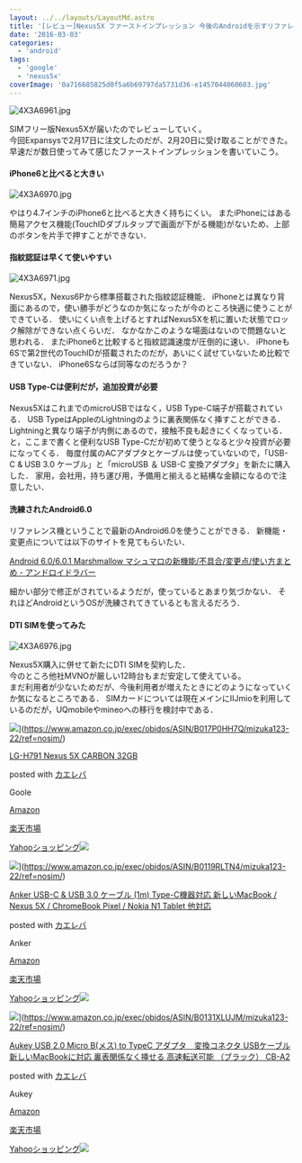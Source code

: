 ```yaml
---
layout: ../../layouts/LayoutMd.astro
title: '[レビュー]Nexus5X ファーストインプレッション 今後のAndroidを示すリファレンス機'
date: '2016-03-03'
categories:
  - 'android'
tags:
  - 'google'
  - 'nexus5x'
coverImage: '0a716685825d0f5a6b69797da5731d36-e1457044060603.jpg'
---
```


![4X3A6961.jpg](/archive/images/25212967945_3520335f07_b.jpg)

<script async src="//embedr.flickr.com/assets/client-code.js" charset="utf-8"></script>

SIMフリー版Nexus5Xが届いたのでレビューしていく。  
今回Expansysで2月17日に注文したのだが、2月20日に受け取ることができた。  
早速だが数日使ってみて感じたファーストインプレッションを書いていこう。

#### iPhone6と比べると大きい

![4X3A6970.jpg](/archive/images/25094724672_d76eda431d_b.jpg)

<script async src="//embedr.flickr.com/assets/client-code.js" charset="utf-8"></script>

やはり4.7インチのiPhone6と比べると大きく持ちにくい。 またiPhoneにはある簡易アクセス機能(TouchIDダブルタップで画面が下がる機能)がないため、上部のボタンを片手で押すことができない．

#### 指紋認証は早くて使いやすい

![4X3A6971.jpg](/archive/images/25212998535_bf0334e3a6_b.jpg)

<script async src="//embedr.flickr.com/assets/client-code.js" charset="utf-8"></script>

Nexus5X，Nexus6Pから標準搭載された指紋認証機能． iPhoneとは異なり背面にあるので，使い勝手がどうなのか気になったが今のところ快適に使うことができている． 使いにくい点を上げるとすればNexus5Xを机に置いた状態でロック解除ができない点くらいだ． なかなかこのような場面はないので問題ないと思われる． またiPhone6と比較すると指紋認識速度が圧倒的に速い． iPhoneも6Sで第2世代のTouchIDが搭載されたのだが，あいにく試せていないため比較できていない． iPhone6Sならば同等なのだろうか？

#### USB Type-Cは便利だが，追加投資が必要

Nexus5XはこれまでのmicroUSBではなく，USB Type-C端子が搭載されている． USB TypeはAppleのLightningのように裏表関係なく挿すことができる． Lightningと異なり端子が内側にあるので，接触不良も起きにくくなっている． と，ここまで書くと便利なUSB Type-Cだが初めて使うとなると少々投資が必要になってくる． 毎度付属のACアダプタとケーブルは使っていないので，「USB-C & USB 3.0 ケーブル」と「microUSB ＆ USB-C 変換アダプタ」を新たに購入した． 家用，会社用，持ち運び用，予備用と揃えると結構な金額になるので注意したい．

#### 洗練されたAndroid6.0

リファレンス機ということで最新のAndroid6.0を使うことができる． 新機能・変更点については以下のサイトを見てもらいたい．

[Android 6\.0/6\.0\.1 Marshmallow マシュマロの新機能/不具合/変更点/使い方まとめ \- アンドロイドラバー](https://androidlover.net/android-os/android-m/android-m-new-feature.html)

細かい部分で修正がされているようだが，使っているとあまり気づかない． それほどAndroidというOSが洗練されてきているとも言えるだろう．

#### DTI SIMを使ってみた

![4X3A6976.jpg](/archive/images/25119790441_04f52b804a_b.jpg)

<script async src="//embedr.flickr.com/assets/client-code.js" charset="utf-8"></script>

Nexus5X購入に併せて新たにDTI SIMを契約した．  
今のところ他社MVNOが厳しい12時台もまだ安定して使えている。  
まだ利用者が少ないためだが、今後利用者が増えたときにどのようになっていくか気になるところである． SIMカードについては現在メインにIIJmioを利用しているのだが，UQmobileやmineoへの移行を検討中である．

![](/archive/images/21G6Yao4RbL._SL160_.jpg)](https://www.amazon.co.jp/exec/obidos/ASIN/B017P0HH7Q/mizuka123-22/ref=nosim/)

[LG-H791 Nexus 5X CARBON 32GB](https://www.amazon.co.jp/exec/obidos/ASIN/B017P0HH7Q/mizuka123-22/ref=nosim/)

posted with [カエレバ](http://kaereba.com)

Goole

[Amazon](http://www.amazon.co.jp/gp/search?keywords=LG-H791%20%20Nexus%205X%20CARBON%2032GB&__mk_ja_JP=%83J%83%5E%83J%83i&tag=mizuka123-22)

[楽天市場](http://hb.afl.rakuten.co.jp/hgc/032b53ee.4b34c5ee.0f4a541e.f440145e/?pc=http%3A%2F%2Fsearch.rakuten.co.jp%2Fsearch%2Fmall%2FLG-H791%2520%2520Nexus%25205X%2520CARBON%252032GB%2F-%2Ff.1-p.1-s.1-sf.0-st.A-v.2%3Fx%3D0%26scid%3Daf_ich_link_urltxt%26m%3Dhttp%3A%2F%2Fm.rakuten.co.jp%2F)

[Yahooショッピング![](//ad.jp.ap.valuecommerce.com/servlet/gifbanner?sid=3066752&pid=881990642)](//ck.jp.ap.valuecommerce.com/servlet/referral?sid=3066752&pid=881990642&vc_url=http%3A%2F%2Fsearch.shopping.yahoo.co.jp%2Fsearch%3Fp%3DLG-H791%2520%2520Nexus%25205X%2520CARBON%252032GB)

![](/archive/images/31vyvqM-D9L._SL160_.jpg)](https://www.amazon.co.jp/exec/obidos/ASIN/B0119RLTN4/mizuka123-22/ref=nosim/)

[Anker USB-C & USB 3.0 ケーブル (1m) Type-C機器対応 新しいMacBook / Nexus 5X / ChromeBook Pixel / Nokia N1 Tablet 他対応](https://www.amazon.co.jp/exec/obidos/ASIN/B0119RLTN4/mizuka123-22/ref=nosim/)

posted with [カエレバ](http://kaereba.com)

Anker

[Amazon](http://www.amazon.co.jp/gp/search?keywords=Anker%20USB-C%20&__mk_ja_JP=%83J%83%5E%83J%83i&tag=mizuka123-22)

[楽天市場](http://hb.afl.rakuten.co.jp/hgc/032b53ee.4b34c5ee.0f4a541e.f440145e/?pc=http%3A%2F%2Fsearch.rakuten.co.jp%2Fsearch%2Fmall%2FAnker%2520USB-C%2520%2F-%2Ff.1-p.1-s.1-sf.0-st.A-v.2%3Fx%3D0%26scid%3Daf_ich_link_urltxt%26m%3Dhttp%3A%2F%2Fm.rakuten.co.jp%2F)

[Yahooショッピング![](//ad.jp.ap.valuecommerce.com/servlet/gifbanner?sid=3066752&pid=881990642)](//ck.jp.ap.valuecommerce.com/servlet/referral?sid=3066752&pid=881990642&vc_url=http%3A%2F%2Fsearch.shopping.yahoo.co.jp%2Fsearch%3Fp%3DAnker%2520USB-C%2520)

![](/archive/images/41ErnwzvQfL._SL160_.jpg)](https://www.amazon.co.jp/exec/obidos/ASIN/B0131XLUJM/mizuka123-22/ref=nosim/)

[Aukey USB 2.0 Micro B(メス) to TypeC アダプタ　変換コネクタ USBケーブル 新しいMacBookに対応 裏表関係なく挿せる 高速転送可能 （ブラック） CB-A2](https://www.amazon.co.jp/exec/obidos/ASIN/B0131XLUJM/mizuka123-22/ref=nosim/)

posted with [カエレバ](http://kaereba.com)

Aukey

[Amazon](http://www.amazon.co.jp/gp/search?keywords=Aukey%20USB%202.0%20Micro%20B%28%83%81%83X%29%20to%20TypeC%20%83A%83_%83v%83%5E%81%40%95%CF%8A%B7%83R%83l%83N%83%5E%20USB%83P%81%5B%83u%83%8B%20%90V%82%B5%82%A2MacBook%82%C9%91%CE%89%9E%20%97%A0%95%5C%8A%D6%8CW%82%C8%82%AD%91%7D%82%B9%82%E9%20%8D%82%91%AC%93%5D%91%97%89%C2%94%5C%20%81i%83u%83%89%83b%83N%81j%20CB-A2&__mk_ja_JP=%83J%83%5E%83J%83i&tag=mizuka123-22)

[楽天市場](http://hb.afl.rakuten.co.jp/hgc/032b53ee.4b34c5ee.0f4a541e.f440145e/?pc=http%3A%2F%2Fsearch.rakuten.co.jp%2Fsearch%2Fmall%2FAukey%2520USB%25202.0%2520Micro%2520B%2528%25E3%2583%25A1%25E3%2582%25B9%2529%2520to%2520TypeC%2520%25E3%2582%25A2%25E3%2583%2580%25E3%2583%2597%25E3%2582%25BF%25E3%2580%2580%25E5%25A4%2589%25E6%258F%259B%25E3%2582%25B3%25E3%2583%258D%25E3%2582%25AF%25E3%2582%25BF%2520USB%25E3%2582%25B1%25E3%2583%25BC%25E3%2583%2596%25E3%2583%25AB%2520%25E6%2596%25B0%25E3%2581%2597%25E3%2581%2584MacBook%25E3%2581%25AB%25E5%25AF%25BE%25E5%25BF%259C%2520%25E8%25A3%258F%25E8%25A1%25A8%25E9%2596%25A2%25E4%25BF%2582%25E3%2581%25AA%25E3%2581%258F%25E6%258C%25BF%25E3%2581%259B%25E3%2582%258B%2520%25E9%25AB%2598%25E9%2580%259F%25E8%25BB%25A2%25E9%2580%2581%25E5%258F%25AF%25E8%2583%25BD%2520%25EF%25BC%2588%25E3%2583%2596%25E3%2583%25A9%25E3%2583%2583%25E3%2582%25AF%25EF%25BC%2589%2520CB-A2%2F-%2Ff.1-p.1-s.1-sf.0-st.A-v.2%3Fx%3D0%26scid%3Daf_ich_link_urltxt%26m%3Dhttp%3A%2F%2Fm.rakuten.co.jp%2F)

[Yahooショッピング![](//ad.jp.ap.valuecommerce.com/servlet/gifbanner?sid=3066752&pid=881990642)](//ck.jp.ap.valuecommerce.com/servlet/referral?sid=3066752&pid=881990642&vc_url=http%3A%2F%2Fsearch.shopping.yahoo.co.jp%2Fsearch%3Fp%3DAukey%2520USB%25202.0%2520Micro%2520B%2528%25E3%2583%25A1%25E3%2582%25B9%2529%2520to%2520TypeC%2520%25E3%2582%25A2%25E3%2583%2580%25E3%2583%2597%25E3%2582%25BF%25E3%2580%2580%25E5%25A4%2589%25E6%258F%259B%25E3%2582%25B3%25E3%2583%258D%25E3%2582%25AF%25E3%2582%25BF%2520USB%25E3%2582%25B1%25E3%2583%25BC%25E3%2583%2596%25E3%2583%25AB%2520%25E6%2596%25B0%25E3%2581%2597%25E3%2581%2584MacBook%25E3%2581%25AB%25E5%25AF%25BE%25E5%25BF%259C%2520%25E8%25A3%258F%25E8%25A1%25A8%25E9%2596%25A2%25E4%25BF%2582%25E3%2581%25AA%25E3%2581%258F%25E6%258C%25BF%25E3%2581%259B%25E3%2582%258B%2520%25E9%25AB%2598%25E9%2580%259F%25E8%25BB%25A2%25E9%2580%2581%25E5%258F%25AF%25E8%2583%25BD%2520%25EF%25BC%2588%25E3%2583%2596%25E3%2583%25A9%25E3%2583%2583%25E3%2582%25AF%25EF%25BC%2589%2520CB-A2)
